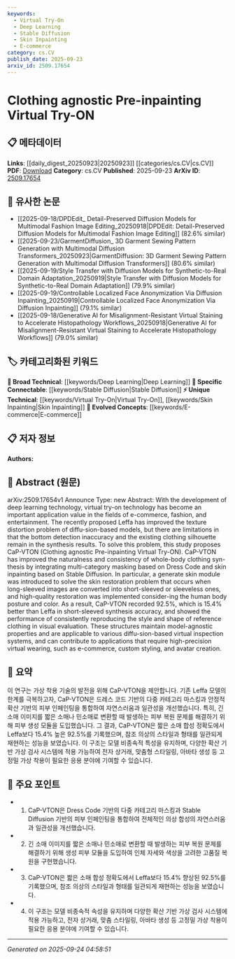 ```yaml
---
keywords:
  - Virtual Try-On
  - Deep Learning
  - Stable Diffusion
  - Skin Inpainting
  - E-commerce
category: cs.CV
publish_date: 2025-09-23
arxiv_id: 2509.17654
---
```


<!-- KEYWORD_LINKING_METADATA:
{
  "processed_timestamp": "2025-09-24T04:58:51.491272",
  "vocabulary_version": "1.0",
  "selected_keywords": [
    "Virtual Try-On",
    "Deep Learning",
    "Stable Diffusion",
    "Skin Inpainting",
    "E-commerce"
  ],
  "rejected_keywords": [],
  "similarity_scores": {
    "Virtual Try-On": 0.78,
    "Deep Learning": 0.72,
    "Stable Diffusion": 0.8,
    "Skin Inpainting": 0.77,
    "E-commerce": 0.75
  },
  "extraction_method": "AI_prompt_based",
  "budget_applied": true,
  "candidates_json": {
    "candidates": [
      {
        "surface": "virtual try-on technology",
        "canonical": "Virtual Try-On",
        "aliases": [
          "virtual fitting",
          "digital try-on"
        ],
        "category": "unique_technical",
        "rationale": "Virtual Try-On is a specialized application in e-commerce and fashion, enhancing connectivity with digital fashion technologies.",
        "novelty_score": 0.75,
        "connectivity_score": 0.68,
        "specificity_score": 0.85,
        "link_intent_score": 0.78
      },
      {
        "surface": "deep learning technology",
        "canonical": "Deep Learning",
        "aliases": [
          "DL",
          "neural networks"
        ],
        "category": "broad_technical",
        "rationale": "Deep Learning is a foundational technology underpinning advancements in virtual try-on systems.",
        "novelty_score": 0.45,
        "connectivity_score": 0.9,
        "specificity_score": 0.55,
        "link_intent_score": 0.72
      },
      {
        "surface": "Stable Diffusion",
        "canonical": "Stable Diffusion",
        "aliases": [
          "diffusion models",
          "diffusion-based synthesis"
        ],
        "category": "specific_connectable",
        "rationale": "Stable Diffusion is critical for improving image synthesis quality, linking to advancements in image processing.",
        "novelty_score": 0.68,
        "connectivity_score": 0.79,
        "specificity_score": 0.82,
        "link_intent_score": 0.8
      },
      {
        "surface": "skin inpainting",
        "canonical": "Skin Inpainting",
        "aliases": [
          "skin restoration",
          "image inpainting"
        ],
        "category": "unique_technical",
        "rationale": "Skin Inpainting addresses specific challenges in virtual try-on, enhancing the realism of synthesized images.",
        "novelty_score": 0.72,
        "connectivity_score": 0.65,
        "specificity_score": 0.88,
        "link_intent_score": 0.77
      },
      {
        "surface": "e-commerce",
        "canonical": "E-commerce",
        "aliases": [
          "online shopping",
          "digital commerce"
        ],
        "category": "evolved_concepts",
        "rationale": "E-commerce is a major application domain for virtual try-on technologies, facilitating integration with digital retail platforms.",
        "novelty_score": 0.5,
        "connectivity_score": 0.85,
        "specificity_score": 0.6,
        "link_intent_score": 0.75
      }
    ],
    "ban_list_suggestions": [
      "method",
      "performance",
      "technology"
    ]
  },
  "decisions": [
    {
      "candidate_surface": "virtual try-on technology",
      "resolved_canonical": "Virtual Try-On",
      "decision": "linked",
      "scores": {
        "novelty": 0.75,
        "connectivity": 0.68,
        "specificity": 0.85,
        "link_intent": 0.78
      }
    },
    {
      "candidate_surface": "deep learning technology",
      "resolved_canonical": "Deep Learning",
      "decision": "linked",
      "scores": {
        "novelty": 0.45,
        "connectivity": 0.9,
        "specificity": 0.55,
        "link_intent": 0.72
      }
    },
    {
      "candidate_surface": "Stable Diffusion",
      "resolved_canonical": "Stable Diffusion",
      "decision": "linked",
      "scores": {
        "novelty": 0.68,
        "connectivity": 0.79,
        "specificity": 0.82,
        "link_intent": 0.8
      }
    },
    {
      "candidate_surface": "skin inpainting",
      "resolved_canonical": "Skin Inpainting",
      "decision": "linked",
      "scores": {
        "novelty": 0.72,
        "connectivity": 0.65,
        "specificity": 0.88,
        "link_intent": 0.77
      }
    },
    {
      "candidate_surface": "e-commerce",
      "resolved_canonical": "E-commerce",
      "decision": "linked",
      "scores": {
        "novelty": 0.5,
        "connectivity": 0.85,
        "specificity": 0.6,
        "link_intent": 0.75
      }
    }
  ]
}
-->

# Clothing agnostic Pre-inpainting Virtual Try-ON

## 📋 메타데이터

**Links**: [[daily_digest_20250923|20250923]] [[categories/cs.CV|cs.CV]]
**PDF**: [Download](https://arxiv.org/pdf/2509.17654.pdf)
**Category**: cs.CV
**Published**: 2025-09-23
**ArXiv ID**: [2509.17654](https://arxiv.org/abs/2509.17654)

## 🔗 유사한 논문
- [[2025-09-18/DPDEdit_ Detail-Preserved Diffusion Models for Multimodal Fashion Image Editing_20250918|DPDEdit: Detail-Preserved Diffusion Models for Multimodal Fashion Image Editing]] (82.6% similar)
- [[2025-09-23/GarmentDiffusion_ 3D Garment Sewing Pattern Generation with Multimodal Diffusion Transformers_20250923|GarmentDiffusion: 3D Garment Sewing Pattern Generation with Multimodal Diffusion Transformers]] (80.6% similar)
- [[2025-09-19/Style Transfer with Diffusion Models for Synthetic-to-Real Domain Adaptation_20250919|Style Transfer with Diffusion Models for Synthetic-to-Real Domain Adaptation]] (79.9% similar)
- [[2025-09-19/Controllable Localized Face Anonymization Via Diffusion Inpainting_20250919|Controllable Localized Face Anonymization Via Diffusion Inpainting]] (79.1% similar)
- [[2025-09-18/Generative AI for Misalignment-Resistant Virtual Staining to Accelerate Histopathology Workflows_20250918|Generative AI for Misalignment-Resistant Virtual Staining to Accelerate Histopathology Workflows]] (79.0% similar)

## 🏷️ 카테고리화된 키워드
**🧠 Broad Technical**: [[keywords/Deep Learning|Deep Learning]]
**🔗 Specific Connectable**: [[keywords/Stable Diffusion|Stable Diffusion]]
**⚡ Unique Technical**: [[keywords/Virtual Try-On|Virtual Try-On]], [[keywords/Skin Inpainting|Skin Inpainting]]
**🚀 Evolved Concepts**: [[keywords/E-commerce|E-commerce]]

## 📋 저자 정보

**Authors:** 

## 📄 Abstract (원문)

arXiv:2509.17654v1 Announce Type: new 
Abstract: With the development of deep learning technology, virtual try-on technology has become an important application value in the fields of e-commerce, fashion, and entertainment. The recently proposed Leffa has improved the texture distortion problem of diffu-sion-based models, but there are limitations in that the bottom detection inaccuracy and the existing clothing silhouette remain in the synthesis results. To solve this problem, this study proposes CaP-VTON (Clothing agnostic Pre-inpainting Virtual Try-ON). CaP-VTON has improved the naturalness and consistency of whole-body clothing syn-thesis by integrating multi-category masking based on Dress Code and skin inpainting based on Stable Diffusion. In particular, a generate skin module was introduced to solve the skin restoration problem that occurs when long-sleeved images are converted into short-sleeved or sleeveless ones, and high-quality restoration was implemented consider-ing the human body posture and color. As a result, CaP-VTON recorded 92.5\%, which is 15.4\% better than Leffa in short-sleeved synthesis accuracy, and showed the performance of consistently reproducing the style and shape of reference clothing in visual evaluation. These structures maintain model-agnostic properties and are applicable to various diffu-sion-based virtual inspection systems, and can contribute to applications that require high-precision virtual wearing, such as e-commerce, custom styling, and avatar creation.

## 📝 요약

이 연구는 가상 착용 기술의 발전을 위해 CaP-VTON을 제안합니다. 기존 Leffa 모델의 한계를 극복하고자, CaP-VTON은 드레스 코드 기반의 다중 카테고리 마스킹과 안정적 확산 기반의 피부 인페인팅을 통합하여 자연스러움과 일관성을 개선했습니다. 특히, 긴 소매 이미지를 짧은 소매나 민소매로 변환할 때 발생하는 피부 복원 문제를 해결하기 위해 피부 생성 모듈을 도입했습니다. 그 결과, CaP-VTON은 짧은 소매 합성 정확도에서 Leffa보다 15.4% 높은 92.5%를 기록했으며, 참조 의상의 스타일과 형태를 일관되게 재현하는 성능을 보였습니다. 이 구조는 모델 비종속적 특성을 유지하며, 다양한 확산 기반 가상 검사 시스템에 적용 가능하여 전자 상거래, 맞춤형 스타일링, 아바타 생성 등 고정밀 가상 착용이 필요한 응용 분야에 기여할 수 있습니다.

## 🎯 주요 포인트

- 1. CaP-VTON은 Dress Code 기반의 다중 카테고리 마스킹과 Stable Diffusion 기반의 피부 인페인팅을 통합하여 전체적인 의상 합성의 자연스러움과 일관성을 개선했습니다.
- 2. 긴 소매 이미지를 짧은 소매나 민소매로 변환할 때 발생하는 피부 복원 문제를 해결하기 위해 생성 피부 모듈을 도입하여 인체 자세와 색상을 고려한 고품질 복원을 구현했습니다.
- 3. CaP-VTON은 짧은 소매 합성 정확도에서 Leffa보다 15.4% 향상된 92.5%를 기록했으며, 참조 의상의 스타일과 형태를 일관되게 재현하는 성능을 보였습니다.
- 4. 이 구조는 모델 비종속적 속성을 유지하며 다양한 확산 기반 가상 검사 시스템에 적용 가능하고, 전자 상거래, 맞춤 스타일링, 아바타 생성 등 고정밀 가상 착용이 필요한 응용 분야에 기여할 수 있습니다.


---

*Generated on 2025-09-24 04:58:51*